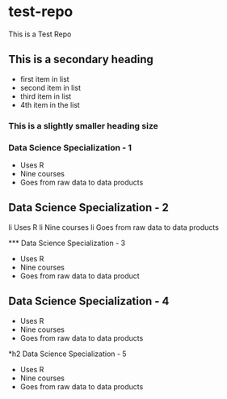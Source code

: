 test-repo
=========

This is a Test Repo

## This is a secondary heading

* first item in list
* second item in list
* third item in list
* 4th item in the list

### This is a slightly smaller heading size

### Data Science Specialization - 1

* Uses R
* Nine courses
* Goes from raw data to data products

## Data Science Specialization - 2

li Uses R
li Nine courses
li Goes from raw data to data products

*** Data Science Specialization - 3

* Uses R
* Nine courses
* Goes from raw data to data product

## Data Science Specialization - 4

* Uses R
* Nine courses
* Goes from raw data to data products

*h2 Data Science Specialization - 5

* Uses R
* Nine courses
* Goes from raw data to data products

